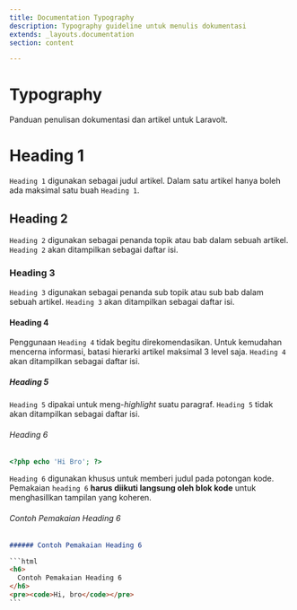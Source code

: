 ```yaml
---
title: Documentation Typography
description: Typography guideline untuk menulis dokumentasi
extends: _layouts.documentation
section: content

---
```


# Typography

Panduan penulisan dokumentasi dan artikel untuk Laravolt.

# Heading 1

`Heading 1` digunakan sebagai judul artikel. Dalam satu artikel hanya boleh ada maksimal satu buah `Heading 1`.

## Heading 2

`Heading 2` digunakan sebagai penanda topik atau bab dalam sebuah artikel. `Heading 2` akan ditampilkan sebagai daftar isi.

### Heading 3

`Heading 3` digunakan sebagai penanda sub topik atau sub bab dalam sebuah artikel. `Heading 3` akan ditampilkan sebagai daftar isi.

#### Heading 4

Penggunaan `Heading 4` tidak begitu direkomendasikan. Untuk kemudahan mencerna informasi, batasi hierarki artikel maksimal 3 level saja. `Heading 4` akan ditampilkan sebagai daftar isi.

##### Heading 5

`Heading 5` dipakai untuk meng-*highlight* suatu paragraf. `Heading 5` tidak akan ditampilkan sebagai daftar isi.

###### Heading 6

```php
<?php echo 'Hi Bro'; ?>
```

`Heading 6` digunakan khusus untuk memberi judul pada potongan kode.  Pemakaian `heading 6` **harus diikuti langsung oleh blok kode** untuk menghasillkan tampilan yang koheren. 

###### Contoh Pemakaian Heading 6

```markdown
###### Contoh Pemakaian Heading 6

​```html
<h6>
  Contoh Pemakaian Heading 6
</h6>
<pre><code>Hi, bro</code></pre>
​```
```

